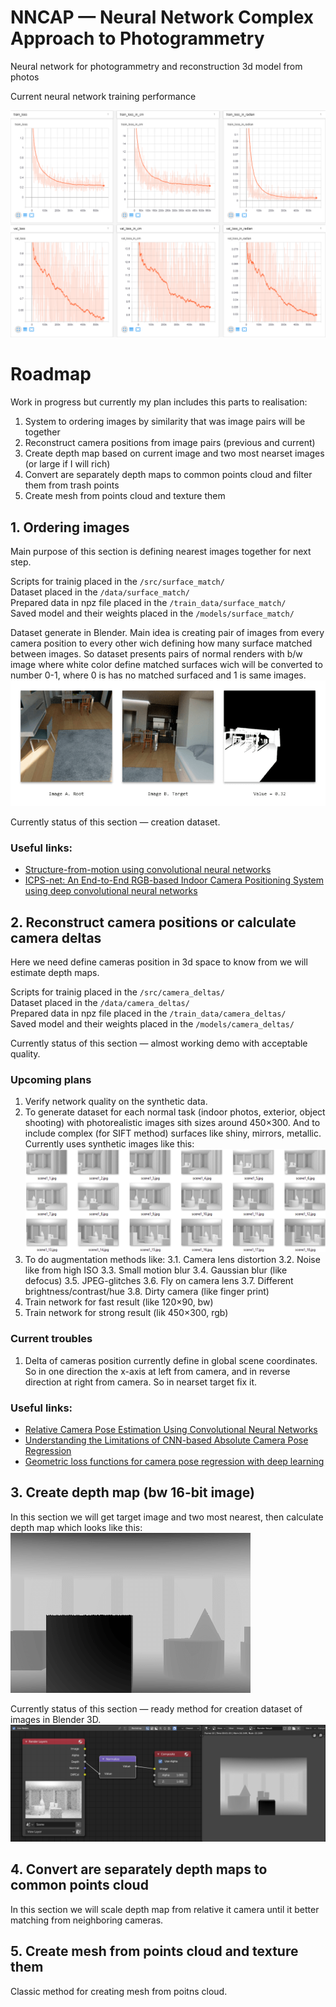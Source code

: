 # NNCAP — Neural Network Complex Approach to Photogrammetry 
Neural network for photogrammetry and reconstruction 3d model from photos

Current neural network training performance

![progress](/docs/train-results.png)


# Roadmap

Work in progress but currently my plan includes this parts to realisation:

1. System to ordering images by similarity that was image pairs will be together
2. Reconstruct camera positions from image pairs (previous and current)
3. Create depth map based on current image and two most nearset images (or large if I will rich)
4. Convert are separately depth maps to common points cloud and filter them from trash points
5. Create mesh from points cloud and texture them


## 1. Ordering images

Main purpose of this section is defining nearest images together for next step.  

Scripts for trainig placed in the `/src/surface_match/`  
Dataset placed in the `/data/surface_match/`  
Prepared data in npz file placed in the `/train_data/surface_match/`  
Saved model and their weights placed in the `/models/surface_match/`  

Dataset generate in Blender. Main idea is creating pair of images from every camera position to every other wich defining how many surface matched between images. So dataset presents pairs of normal renders with b/w image where white color define matched surfaces wich will be converted to number 0-1, where 0 is has no matched surfaced and 1 is same images.
![surface match dataset example](/docs/surface_match.png)

Currently status of this section — creation dataset.


### Useful links:
- [Structure-from-motion using convolutional neural networks](http://jultika.oulu.fi/files/nbnfioulu-201809062760.pdf)
- [ICPS-net: An End-to-End RGB-based Indoor Camera Positioning
System using deep convolutional neural networks](https://arxiv.org/pdf/1910.06219.pdf)


## 2. Reconstruct camera positions or calculate camera deltas

Here we need define cameras position in 3d space to know from we will estimate depth maps.

Scripts for trainig placed in the `/src/camera_deltas/`  
Dataset placed in the `/data/camera_deltas/`  
Prepared data in npz file placed in the `/train_data/camera_deltas/`  
Saved model and their weights placed in the `/models/camera_deltas/`  

Currently status of this section — almost working demo with acceptable quality.


### Upcoming plans

1. Verify network quality on the synthetic data.
2. To generate dataset for each normal task (indoor photos, exterior, object shooting) with photorealistic images sith sizes around 450×300. And to include complex (for SIFT method) surfaces like shiny, mirrors, metallic.
Currently uses synthetic images like this:
![synt images](/docs/camera_deltas__synt-images.png)
3. To do augmentation methods like:
3.1. Camera lens distortion
3.2. Noise like from high ISO
3.3. Small motion blur
3.4. Gaussian blur (like defocus)
3.5. JPEG-glitches
3.6. Fly on camera lens
3.7. Different brightness/contrast/hue
3.8. Dirty camera (like finger print)
4. Train network for fast result (like 120×90, bw)
5. Train network for strong result (lik 450×300, rgb)


### Current troubles

1. Delta of cameras position currently define in global scene coordinates. So in one direction the x-axis at left from camera, and in reverse direction at right from camera.
So in nearset target fix it.


### Useful links:

- [Relative Camera Pose Estimation Using Convolutional Neural Networks](https://arxiv.org/pdf/1702.01381.pdf)
- [Understanding the Limitations of CNN-based Absolute Camera Pose Regression](https://arxiv.org/pdf/1903.07504v1.pdf)
- [Geometric loss functions for camera pose regression with deep learning](https://arxiv.org/pdf/1704.00390.pdf)


## 3. Create depth map (bw 16-bit image)

In this section we will get target image and two most nearest, then calculate depth map which looks like this:
![depth map example](/docs/depth_map__example.png)

Currently status of this section — ready method for creation dataset of images in Blender 3D.
![method for creation dataset with depth maps](/docs/depth_map__method.png)


## 4. Convert are separately depth maps to common points cloud

In this section we will scale depth map from relative it camera until it better matching from neighboring cameras.


## 5. Create mesh from points cloud and texture them

Classic method for creating mesh from poitns cloud.
